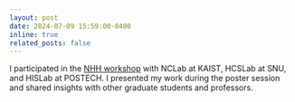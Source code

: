 ```yaml
---
layout: post
date: 2024-07-09 15:59:00-0400
inline: true
related_posts: false
---
```


I participated in the [NHH workshop](https://sites.google.com/g.postech.edu/nhh-workshop/home) with NCLab at KAIST, HCSLab at SNU, and HISLab at POSTECH. I presented my work during the poster session and shared insights with other graduate students and professors.